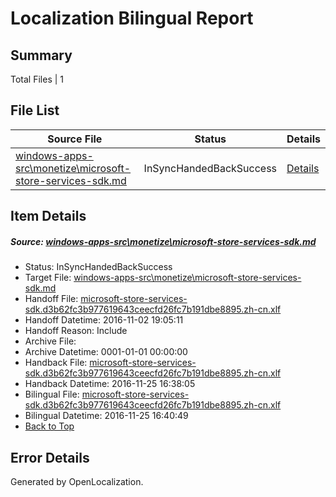 # <a name='report-top'></a> Localization Bilingual Report

## Summary
 Total Files | 1

## File List
 Source File | Status | Details 
 ----------- | ------ | ------- 
 [windows-apps-src\monetize\microsoft-store-services-sdk.md](https://cpubwin.visualstudio.com/windows-uwp/_git/windows-uwp/commit/011b370b7bd7ad7c7d8f60281261b6da954e2256?path=windows-apps-src%2Fmonetize%2Fmicrosoft-store-services-sdk.md&_a=contents) | InSyncHandedBackSuccess | [Details](#840a5e76d409f547d55e558262af09c8fa36a5445228)

## Item Details
##### <a name='840a5e76d409f547d55e558262af09c8fa36a5445228'></a> Source: [windows-apps-src\monetize\microsoft-store-services-sdk.md](https://cpubwin.visualstudio.com/windows-uwp/_git/windows-uwp/commit/011b370b7bd7ad7c7d8f60281261b6da954e2256?path=windows-apps-src%2Fmonetize%2Fmicrosoft-store-services-sdk.md&_a=contents)
* Status: InSyncHandedBackSuccess
* Target File: [windows-apps-src\monetize\microsoft-store-services-sdk.md](https://cpubwin.visualstudio.com/windows-uwp/_git/windows-uwp.zh-cn/commit/d143a1af88a98116bc4005928ce0ba8cb679a0de?path=windows-apps-src%2Fmonetize%2Fmicrosoft-store-services-sdk.md&_a=contents)
* Handoff File: [microsoft-store-services-sdk.d3b62fc3b977619643ceecfd26fc7b191dbe8895.zh-cn.xlf](https://cpubwin.visualstudio.com/windows-uwp/_git/WDCLib.handoff/commit/08e0808ae0c3dab0c48a7b610bfea04bc335f775?path=ol-handoff%2Fcpubwin%2Fwindows-uwp.zh-cn%2Fmaster%2Fmicrosoft-store-services-sdk.d3b62fc3b977619643ceecfd26fc7b191dbe8895.zh-cn.xlf&_a=contents)
* Handoff Datetime: 2016-11-02 19:05:11
* Handoff Reason: Include
* Archive File: 
* Archive Datetime: 0001-01-01 00:00:00
* Handback File: [microsoft-store-services-sdk.d3b62fc3b977619643ceecfd26fc7b191dbe8895.zh-cn.xlf](https://cpubwin.visualstudio.com/windows-uwp/_git/WDCLib.handback/commit/4371bc41ce271c0ec541ea14383353305b7aaa94?path=ol-handback%2Fcpubwin%2Fwindows-uwp.zh-cn%2Fmaster%2Fmicrosoft-store-services-sdk.d3b62fc3b977619643ceecfd26fc7b191dbe8895.zh-cn.xlf&_a=contents)
* Handback Datetime: 2016-11-25 16:38:05
* Bilingual File: [microsoft-store-services-sdk.d3b62fc3b977619643ceecfd26fc7b191dbe8895.zh-cn.xlf](https://cpubwin.visualstudio.com/windows-uwp/_git/WDCLib.handback/commit/4371bc41ce271c0ec541ea14383353305b7aaa94?path=ol-handback%2Fcpubwin%2Fwindows-uwp.zh-cn%2Fmaster%2Fmicrosoft-store-services-sdk.d3b62fc3b977619643ceecfd26fc7b191dbe8895.zh-cn.xlf&_a=contents)
* Bilingual Datetime: 2016-11-25 16:40:49
* [Back to Top](#report-top)


## Error Details

Generated by OpenLocalization.
